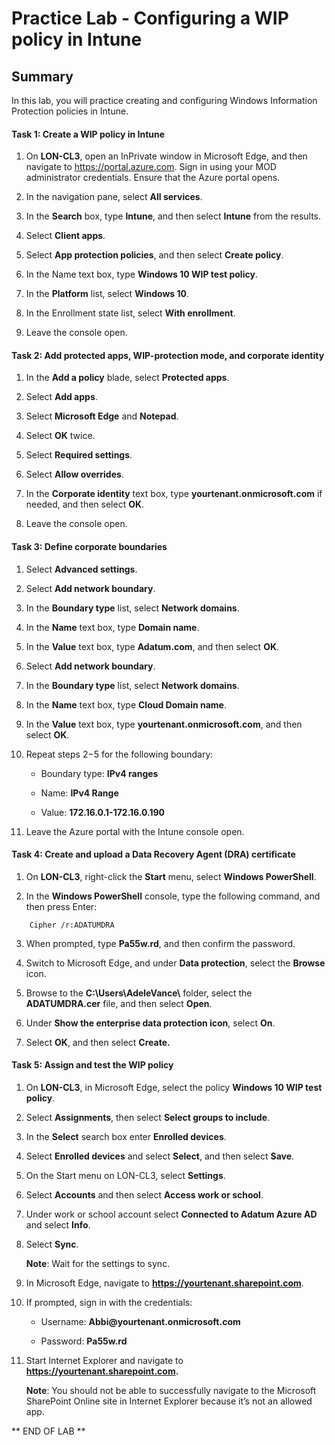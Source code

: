 # Practice Lab - Configuring a WIP policy in Intune

## Summary

In this lab, you will practice creating and configuring Windows Information Protection policies in Intune.

#### Task 1: Create a WIP policy in Intune

1.  On **LON-CL3**, open an InPrivate window in Microsoft Edge, and then
    navigate to <https://portal.azure.com>. Sign in using your MOD administrator
    credentials. Ensure that the Azure portal opens.

2.  In the navigation pane, select **All services**.

3.  In the **Search** box, type **Intune**, and then select **Intune** from the
    results.

4.  Select **Client apps**.

5.  Select **App protection policies**, and then select **Create policy**.

6.  In the Name text box, type **Windows 10 WIP test policy**.

7.  In the **Platform** list, select **Windows 10**.

8.  In the Enrollment state list, select **With enrollment**.

9.  Leave the console open.

#### Task 2: Add protected apps, WIP-protection mode, and corporate identity

1.  In the **Add a policy** blade, select **Protected apps**.

2.  Select **Add apps**.

3.  Select **Microsoft Edge** and **Notepad**.

4.  Select **OK** twice.

5.  Select **Required settings**.

6.  Select **Allow overrides**.

7.  In the **Corporate identity** text box, type **yourtenant.onmicrosoft.com**
    if needed, and then select **OK**.

8.  Leave the console open.

#### Task 3: Define corporate boundaries

1.  Select **Advanced settings**.

2.  Select **Add network boundary**.

3.  In the **Boundary type** list, select **Network domains**.

4.  In the **Name** text box, type **Domain name**.

5.  In the **Value** text box, type **Adatum.com**, and then select **OK**.

6.  Select **Add network boundary**.

7.  In the **Boundary type** list, select **Network domains**.

8.  In the **Name** text box, type **Cloud Domain name**.

9.  In the **Value** text box, type **yourtenant.onmicrosoft.com**, and then
    select **OK**.

10. Repeat steps 2−5 for the following boundary:

    -   Boundary type: **IPv4 ranges**

    -   Name: **IPv4 Range**

    -   Value: **172.16.0.1-172.16.0.190**

1.  Leave the Azure portal with the Intune console open.

#### Task 4: Create and upload a Data Recovery Agent (DRA) certificate

1.  On **LON-CL3**, right-click the **Start** menu, select **Windows
    PowerShell**.

2.  In the **Windows PowerShell** console, type the following command, and then
    press Enter:

```
    Cipher /r:ADATUMDRA

```
3.  When prompted, type **Pa55w.rd**, and then confirm the password.

4.  Switch to Microsoft Edge, and under **Data protection**, select the
    **Browse** icon.

5.  Browse to the **C:\\Users\\AdeleVance\\** folder, select the
    **ADATUMDRA.cer** file, and then select **Open**.

6.  Under **Show the enterprise data protection icon**, select **On**.

7.  Select **OK**, and then select **Create.**

#### Task 5: Assign and test the WIP policy

1.  On **LON-CL3**, in Microsoft Edge, select the policy **Windows 10 WIP test
    policy**.

2.  Select **Assignments**, then select **Select groups to include**.

3.  In the **Select** search box enter **Enrolled devices**.

4.  Select **Enrolled devices** and select **Select**, and then select **Save**.

5.  On the Start menu on LON-CL3, select **Settings**.

6.  Select **Accounts** and then select **Access work or school**.

7.  Under work or school account select **Connected to Adatum Azure AD** and
    select **Info**.

8.  Select **Sync**.

    **Note**: Wait for the settings to sync.

9.  In Microsoft Edge, navigate to **https://yourtenant.sharepoint.com**.

10. If prompted, sign in with the credentials:

    -   Username: **Abbi\@yourtenant.onmicrosoft.com**

    -   Password: **Pa55w.rd**

11. Start Internet Explorer and navigate to **https://yourtenant.sharepoint.com.**

    **Note**: You should not be able to successfully navigate to the Microsoft
    SharePoint Online site in Internet Explorer because it’s not an allowed app.


** END OF LAB **